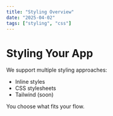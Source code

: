 ```yaml
---
title: "Styling Overview"
date: "2025-04-02"
tags: ["styling", "css"]
---
```


# Styling Your App

We support multiple styling approaches:

- Inline styles
- CSS stylesheets
- Tailwind (soon)

You choose what fits your flow.
